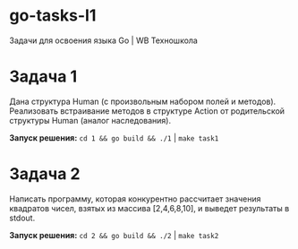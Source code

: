 # go-tasks-l1
Задачи для освоения языка Go | WB Техношкола

# Задача 1

Дана структура Human (с произвольным набором полей и методов).
Реализовать встраивание методов в структуре Action от родительской структуры Human (аналог наследования).

**Запуск решения:** `cd 1 && go build && ./1` | `make task1`

# Задача 2 

Написать программу, которая конкурентно рассчитает значения квадратов чисел, взятых из массива [2,4,6,8,10], и выведет результаты в stdout.

**Запуск решения:** `cd 2 && go build && ./2` | `make task2`